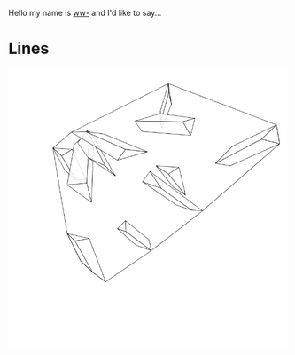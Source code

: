 Hello my name is [ww-](https://github.com/ww-) and I'd like to say... 
# Lines

![](images/lines-00184.png)